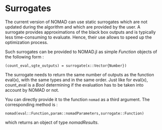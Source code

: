 # Surrogates

The current version of NOMAD can use static surrogates which are not updated
during the algorithm and which are provided by the user. A surrogate provides
approximations of the black box outputs and is typically less time-consuming to
evaluate. Hence, their use allows to speed up the optimization process.

Such surrogates can be provided to NOMAD.jl as simple *Function* objects of the
following form :

    (count_eval,sgte_outputs) = surrogate(x::Vector{Number})

The surrogate needs to return the same number of outputs as the function
eval(x), with the same types and in the same order. Just like for eval(x),
count_eval is a *Bool* determining if the evaluation has to be taken into account
by NOMAD or not.

You can directly provide it to the function `nomad` as a third argument. The
corresponding method is :

    nomad(eval::Function,param::nomadParameters,surrogate::Function)

which returns an object of type *nomadResults*.
